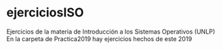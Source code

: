 # ejerciciosISO
Ejercicios de la materia de Introducción a los Sistemas Operativos (UNLP)
En la carpeta de Practica2019 hay ejercicios hechos de este 2019
